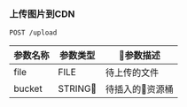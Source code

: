 ### 上传图片到CDN

```
POST /upload
```
| 参数名称 | 参数类型 | 参数描述 |
| ------ | ------ | ------ |
| file | FILE  | 待上传的文件 |
| bucket  |  STRING | 待插入的资源桶 |